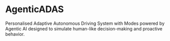 # AgenticADAS
Personalised Adaptive Autonomous Driving System with Modes powered by Agentic AI designed to simulate human-like decision-making and proactive behavior.
